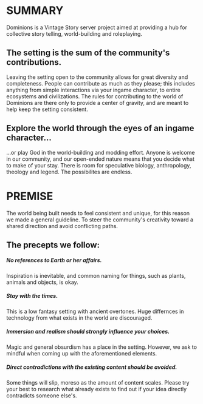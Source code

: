 # SUMMARY

Dominions is a Vintage Story server project aimed at providing a hub for collective story telling, world-building and roleplaying. 

## The setting is the sum of the community's contributions.

Leaving the setting open to the community allows for great diversity and completeness. People can contribute as much as they please; 
this includes anything from simple interactions via your ingame character, to entire ecosystems and civilizations.
The rules for contributing to the world of Dominions are there only to provide a center of gravity, and are meant to help
keep the setting consistent. 

## Explore the world through the eyes of an ingame character...

...or play God in the world-building and modding effort. Anyone is welcome in our community, and our open-ended nature 
means that you decide what to make of your stay. There is room for speculative biology, anthropology, theology and legend. The possibilites
are endless.

# PREMISE

The world being built needs to feel consistent and unique, for this reason we made a general guideline. To steer the community's creativity
toward a shared direction and avoid conflicting paths.

## The precepts we follow:

##### No references to Earth or her affairs.
Inspiration is inevitable, and common naming for things, such as plants, animals and objects, is okay.

##### Stay with the times. 
This is a low fantasy setting with ancient overtones. Huge differnces in technology from what exists in the world are discouraged.

##### Immersion and realism should strongly influence your choices.
Magic and general obsurdism has a place in the setting. However, we ask to mindful when coming up with the aforementioned elements. 

##### Direct contradictions with the existing content should be avoided. 
Some things will slip, moreso as the amount of content scales. Please try your best to research what already exists to find out if your idea directly contradicts someone else's.
